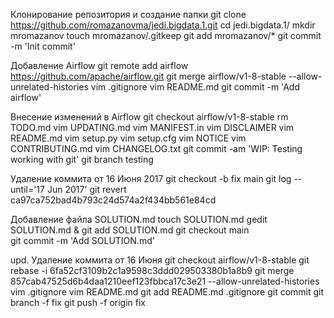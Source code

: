 Клонирование репозитория и создание папки
git clone https://github.com/romazanovma/jedi.bigdata.1.git
cd jedi.bigdata.1/
mkdir mromazanov
touch mromazanov/.gitkeep
git add mromazanov/*
git commit -m 'Init commit'

Добавление Airflow
git remote add airflow https://github.com/apache/airflow.git
git merge airflow/v1-8-stable --allow-unrelated-histories
vim .gitignore
vim README.md
git commit -m 'Add airflow'

Внесение изменений в Airflow
git checkout airflow/v1-8-stable
rm TODO.md
vim UPDATING.md
vim MANIFEST.in
vim DISCLAIMER
vim README.md
vim setup.py
vim setup.cfg
vim NOTICE
vim CONTRIBUTING.md
vim CHANGELOG.txt
git commit -am 'WIP: Testing working with git'
git branch testing

Удаление коммита от 16 Июня 2017
git checkout -b fix main
git log --until='17 Jun 2017'
git revert ca97ca752bad4b793c24d574a2f434bb561e84cd

Добавление файла SOLUTION.md
touch SOLUTION.md
gedit SOLUTION.md &
git add SOLUTION.md
git checkout main	
git commit -m 'Add SOLUTION.md'

upd. Удаление коммита от 16 Июня
git checkout airflow/v1-8-stable
git rebase -i 6fa52cf3109b2c1a9598c3ddd029503380b1a8b9
git merge 857cab47525d6b4daa1210eef123fbbca17c3e21 --allow-unrelated-histories
vim .gitignore
vim README.md 
git add README.md .gitignore 
git commit
git branch -f fix
git push -f origin fix

